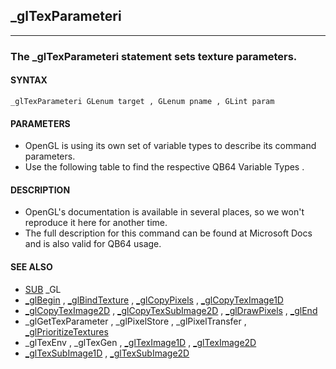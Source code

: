 ## _glTexParameteri
---

### The _glTexParameteri statement sets texture parameters.

#### SYNTAX

`_glTexParameteri GLenum target , GLenum pname , GLint param`

#### PARAMETERS
* OpenGL is using its own set of variable types to describe its command parameters.
* Use the following table to find the respective QB64 Variable Types .


#### DESCRIPTION
* OpenGL's documentation is available in several places, so we won't reproduce it here for another time.
* The full description for this command can be found at Microsoft Docs and is also valid for QB64 usage.


#### SEE ALSO
* [SUB](./SUB.md) _GL
* [_glBegin](./_glBegin.md) , [_glBindTexture](./_glBindTexture.md) , [_glCopyPixels](./_glCopyPixels.md) , [_glCopyTexImage1D](./_glCopyTexImage1D.md)
* [_glCopyTexImage2D](./_glCopyTexImage2D.md) , [_glCopyTexSubImage2D](./_glCopyTexSubImage2D.md) , [_glDrawPixels](./_glDrawPixels.md) , [_glEnd](./_glEnd.md)
* _glGetTexParameter , _glPixelStore , _glPixelTransfer , [_glPrioritizeTextures](./_glPrioritizeTextures.md)
* _glTexEnv , _glTexGen , [_glTexImage1D](./_glTexImage1D.md) , [_glTexImage2D](./_glTexImage2D.md)
* [_glTexSubImage1D](./_glTexSubImage1D.md) , [_glTexSubImage2D](./_glTexSubImage2D.md)
